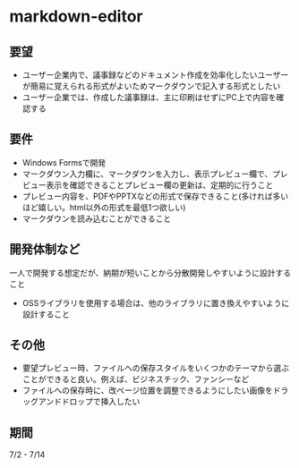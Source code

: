 # markdown-editor
## 要望
- ユーザー企業内で、議事録などのドキュメント作成を効率化したいユーザーが簡易に覚えられる形式がよいためマークダウンで記入する形式としたい
- ユーザー企業では、作成した議事録は、主に印刷はせずにPC上で内容を確認する
## 要件
- Windows Formsで開発
- マークダウン入力欄に、マークダウンを入力し、表示プレビュー欄で、プレビュー表示を確認できることプレビュー欄の更新は、定期的に行うこと
- プレビュー内容を、PDFやPPTXなどの形式で保存できること(多ければ多いほど嬉しい。html以外の形式を最低1つ欲しい)
- マークダウンを読み込むことができること
## 開発体制など
一人で開発する想定だが、納期が短いことから分散開発しやすいように設計すること
- OSSライブラリを使用する場合は、他のライブラリに置き換えやすいように設計すること
## その他
- 要望プレビュー時、ファイルへの保存スタイルをいくつかのテーマから選ぶことができると良い。例えば、ビジネスチック、ファンシーなど
- ファイルへの保存時に、改ページ位置を調整できるようにしたい画像をドラッグアンドドロップで挿入したい
## 期間
7/2 - 7/14
